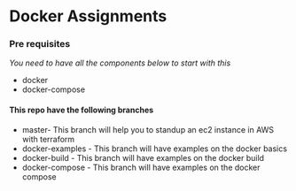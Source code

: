 # Docker Assignments #

### Pre requisites ###

*You need to have all the components below to start with this*

- docker
- docker-compose

#### This repo have the following branches ####

- master- This branch will help you to standup an ec2 instance in AWS with terraform
- docker-examples - This branch will have examples on the docker basics
- docker-build - This branch will have examples on the docker build
- docker-compose - This branch will have examples on the docker compose
